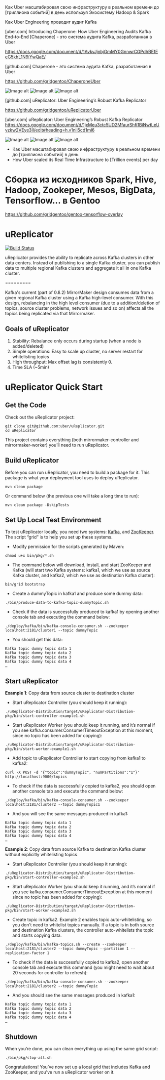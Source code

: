 Как Uber масштабировал свою инфраструктуру в реальном времени до [триллиона событий] в день используя Экосистему Hadoop & Spark

Как Uber Engineering проводит аудит Kafka

[uber.com] Introducing Chaperone: How Uber Engineering Audits Kafka End-to-End
[Chaperone] - это система аудита Kafka, разработанная в Uber 

https://docs.google.com/document/d/1AvkvJjnbjGmMY0GnnwrCGPdhBEfEeG5khL1N9iYwQaE/

[github.com] Chaperone - это система аудита Kafka, разработанная в Uber

https://github.com/gridgentoo/ChaperoneUber

![Image alt](https://i2.wp.com/www.datio.com/wp-content/uploads/2017/01/Mesos1.png?resize=653%2C304)
![Image alt](http://eng.uber.com/wp-content/uploads/2016/07/TechStackStorageOverview.png)
![Image alt](http://eng.uber.com/wp-content/uploads/2016/08/image00.png)

[github.com] uReplicator: Uber Engineering’s Robust Kafka Replicator 

https://github.com/gridgentoo/uReplicatorUber

[uber.com] uReplicator: Uber Engineering’s Robust Kafka Replicator
https://docs.google.com/document/d/1jxMeu3ctc5UD2MfaurShfi1BiNwtLeUvzkw2VEye3II/edit#heading=h.v1nll5cd1ml6


![Image alt](https://cdn-images-1.medium.com/max/1600/1*FYR3tjCt8qcpCm-AHZORsQ.png)
![Image alt](http://eng.uber.com/wp-content/uploads/2016/12/kafka_pipeline.png)
![Image alt](http://eng.uber.com/wp-content/uploads/2016/12/chaperone_architecture.png)

* Как Uber масштабировал свою инфраструктуру в реальном времени до [триллиона событий] в день
* How Uber scaled its Real Time Infrastructure to [Trillion events] per day


# Сборка из исходников Spark, Hive, Hadoop, Zookeper, Mesos, BigData, Tensorflow... в Gentoo
https://github.com/gridgentoo/gentoo-tensorflow-overlay

uReplicator 
============
[![Build Status](https://travis-ci.org/uber/uReplicator.svg?branch=master)](https://travis-ci.org/uber/uReplicator)

uReplicator provides the ability to replicate across Kafka clusters in other data centers. Instead of publishing to a single Kafka cluster, you can publish data to multiple regional Kafka clusters and aggregate it all in one Kafka cluster.

=========

Kafka's current (part of 0.8.2) MirrorMaker design consumes data from a given regional Kafka cluster using a Kafka high-level consumer. With this design, rebalancing in the high level consumer (due to a addition/deletion of topics, source cluster problems, network issues and so on) affects all the topics being replicated via that Mirrormaker.

## Goals of uReplicator

1. Stability: Rebalance only occurs during startup (when a node is added/deleted)
2. Simple operations: Easy to scale up cluster, no server restart for whitelisting topics
3. High throughput: Max offset lag is consistently 0.
4. Time SLA (~5min)

# uReplicator Quick Start

## Get the Code
Check out the uReplicator project:
```
git clone git@github.com:uber/uReplicator.git
cd uReplicator
```
This project contains everything (both mirrormaker-controller and mirrormaker-worker) you’ll need to run uReplicator.

## Build uReplicator
Before you can run uReplicator, you need to build a package for it. This package is what your deployment tool uses to deploy uReplicator.
```
mvn clean package
```
Or command below (the previous one will take a long time to run):
```
mvn clean package -DskipTests
```

## Set Up Local Test Environment
To test uReplicator locally, you need two systems: [Kafka](http://kafka.apache.org/), and [ZooKeeper](http://zookeeper.apache.org/). The script “grid” is to help you set up these systems.
- Modify permission for the scripts generated by Maven:
```
chmod u+x bin/pkg/*.sh
```
- The command below will download, install, and start ZooKeeper and Kafka (will start two Kafka systems: kafka1, which we use as source Kafka cluster, and kafka2, which we use as destination Kafka cluster):
```
bin/grid bootstrap
```
- Create a dummyTopic in kafka1 and produce some dummy data:
```
./bin/produce-data-to-kafka-topic-dummyTopic.sh
```
- Check if the data is successfully produced to kafka1 by opening another console tab and executing the command below:
```
./deploy/kafka/bin/kafka-console-consumer.sh --zookeeper localhost:2181/cluster1 --topic dummyTopic
```
- You should get this data:
```
Kafka topic dummy topic data 1
Kafka topic dummy topic data 2
Kafka topic dummy topic data 3
Kafka topic dummy topic data 4
…
```

## Start uReplicator

**Example 1**: Copy data from source cluster to destination cluster

- Start uReplicator Controller (you should keep it running):
```
./uReplicator-Distribution/target/uReplicator-Distribution-pkg/bin/start-controller-example1.sh
```

- Start uReplicator Worker (you should keep it running, and it’s normal if you see kafka.consumer.ConsumerTimeoutException at this moment, since no topic has been added for copying):
```
./uReplicator-Distribution/target/uReplicator-Distribution-pkg/bin/start-worker-example1.sh
```

- Add topic to uReplicator Controller to start copying from kafka1 to kafka2:
```
curl -X POST -d '{"topic":"dummyTopic", "numPartitions":"1"}' http://localhost:9000/topics
```

- To check if the data is successfully copied to kafka2, you should open another console tab and execute the command below:
```
./deploy/kafka/bin/kafka-console-consumer.sh --zookeeper localhost:2181/cluster2 --topic dummyTopic1
```

- And you will see the same messages produced in kafka1:
```
Kafka topic dummy topic data 1
Kafka topic dummy topic data 2
Kafka topic dummy topic data 3
Kafka topic dummy topic data 4
…
```

**Example 2**: Copy data from source Kafka to destination Kafka cluster without explicitly whitelisting topics

- Start uReplicator Controller (you should keep it running):
```
./uReplicator-Distribution/target/uReplicator-Distribution-pkg/bin/start-controller-example2.sh
```

- Start uReplicator Worker (you should keep it running, and it’s normal if you see kafka.consumer.ConsumerTimeoutException at this moment since no topic has been added for copying):
```
./uReplicator-Distribution/target/uReplicator-Distribution-pkg/bin/start-worker-example2.sh
```

- Create topic in kafka2. Example 2 enables topic auto-whitelisting, so you don't need to whitelist topics manually. If a topic is in both source and destination Kafka clusters, the controller auto-whitelists the topic and starts copying data.

```
./deploy/kafka/bin/kafka-topics.sh --create --zookeeper localhost:2181/cluster2 --topic dummyTopic --partition 1 --replication-factor 1
```

- To check if the data is successfully copied to kafka2, open another console tab and execute this command (you might need to wait about 20 seconds for controller to refresh):
```
./deploy/kafka/bin/kafka-console-consumer.sh --zookeeper localhost:2181/cluster2 --topic dummyTopic
```

- And you should see the same messages produced in kafka1:
```
Kafka topic dummy topic data 1
Kafka topic dummy topic data 2
Kafka topic dummy topic data 3
Kafka topic dummy topic data 4
…
```

## Shutdown
When you’re done, you can clean everything up using the same grid script:
```
./bin/pkg/stop-all.sh
```

Congratulations! You’ve now set up a local grid that includes Kafka and ZooKeeper, and you've run a uReplicator worker on it.
